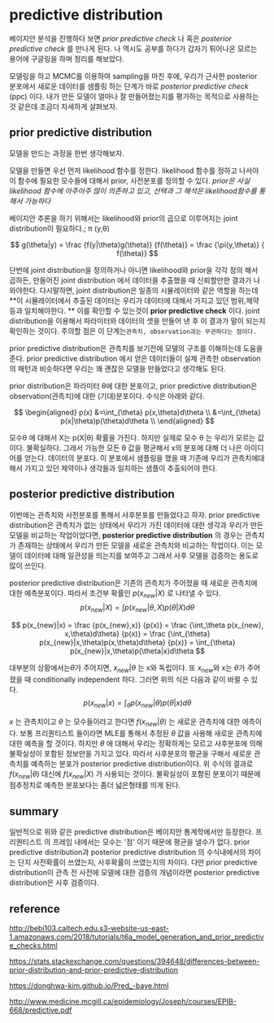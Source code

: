 # predictive distribution



베이지안 분석을 진행하다 보면 *prior predictive check*  나 혹은 *posterior predictive check* 를 만나게 된다. 나 역시도 공부를 하다가 갑자기 튀어나온 모르는 용어에 구글링을 하며 정리를 해보았다. 

 모델링을 하고 MCMC를 이용하여 sampling을 마친 후에, 우리가 근사한 posterior 분포에서 새로운 데이터를 샘플링 하는 단계가 바로 *posterior predictive check* (ppc) 이다. 내가 만든 모델이 얼마나 잘 만들어졌는지를 평가하는 목적으로 사용하는 것 같은데 조금더 자세하게 살펴보자.







## prior predictive distribution

 

모델을 만드는 과정을 한번 생각해보자. 

모델을 만들면 우선 먼저 likelihood 함수를 정한다. likelihood 함수를 정하고 나서야 이 함수에 필요한 모수들에 대해서 prior, 사전분포를 정의할 수 있다. *prior은 사실 likelihood 함수에 아주아주 많이 의존하고 있고, 선택과 그 해석은 likelihood함수를 통해서 가능하다* 

베이지안 추론을 하기 위해서는 likelihood와 prior의 곱으로 이루어지는 joint distribution이 필요하다.; &pi; (y,&theta;)


$$
g(\theta|y) = \frac {f(y|\theta)g(\theta)} {f(\theta)} = \frac {\pi(y,\theta)} { f(\theta)}
$$


단번에 joint distribution을 정의하거나 아니면 likelihood와 prior을 각각 정의 해서 곱하든, 만들어진 joint distribution 에서 데이터을 추출했을 때 신뢰할만한 결과가 나와야한다. 다시말하면,  joint distribution은 일종의 시뮬레이터와 같은 역할을 하는데 **이 시뮬레이터에서 추출된 데이터는 우리가 데이터에 대해서 가지고 있던 범위,제약 등과 일치해야한다. ** 이를 확인할 수 있는것이 **prior predictive check** 이다. joint distribution을 이용해서 파라미터와 데이터의 셋을 만들어 낸 후 이 결과가 말이 되는지 확인하는 것이다. 주의할 점은 이 단계는`관측치, observation과는 무관하다는 점이다.`

prior predictive distribution은 관측치를 보기전에 모델의 구조를 이해하는데 도움을 준다. prior predictive distribution 에서 얻은 데이터들이 실제 관측한 observation의 패턴과 비슷하다면 우리는 꽤 괜찮은 모델을 만들었다고 생각해도 된다. 

prior distribution은 파라미터 &theta;에 대한 분포이고, prior predictive distribution은 observation(관측치)에 대한 (기대)분포이다. 수식은 아래와 같다.



$$
\begin{aligned}
p(x) &=\int_{\theta} p(x,\theta)d\theta \\
	 &=\int_{\theta} p(x|\theta)p(\theta)d\theta \\
\end{aligned}
$$


모수&theta; 에 대해서 X는 p(X|&theta;) 확률을 가진다. 하지만 실제로 모수 &theta; 는 우리가 모르는 값이다. 불확실하다.  그래서 가능한 모든 &theta; 값을 평균해서 x의 분포에 대해 더 나은 아이디어를 얻는다. 데이터의 분포다. 이 분포에서 샘플링을 했을 때 기존에 우리가 관측치에대해서 가지고 있던 제약이나 생각들과 일치하는 샘플이 추출되어야 한다.  







## posterior predictive distribution



이번에는 관측치와 사전분포를 통해서 사후분포를 만들었다고 하자.  prior predictive distribution은 관측치가 없는 상태에서 우리가 가진 데이터에 대한 생각과 우리가 만든 모델을 비교하는 작업이었다면, **posterior predictive distribution** 의 경우는 관측치가 존재하는 상태에서 우리가 만든 모델을 새로운 관측치와 비교하는 작업이다. 이는 모델이 데이터에 대해 일관성을 띄는지를 보여주고 그래서 사후 모델을 검증하는 용도로 많이 쓰인다.

posterior predictive distribution은 기존의 관측치가 주어졌을 때 새로운 관측치에 대한 예측분포이다. 따라서 조건부 확률인 $p(x_{new}|X)$ 로 나타낼 수 있다.
$$
p(x_{new}|X) = \int p(x_{new}|\theta,X)p(\theta|X)d\theta
$$

$$
p(x_{new}|x) = \frac {p(x_{new},x)} {p(x)}  
= \frac {\int_\theta p(x_{new}, x,\theta)d\theta} {p(x)}  
= \frac {\int_{\theta} p(x_{new}|x,\theta)p(x,\theta)d\theta} {p(x)}
= \int_{\theta} p(x_{new}|x,\theta)p(\theta|x)d\theta
$$



대부분의 상황에서는$\theta$가 주어지면, $x_{new}|\theta$ 는 x와 독립이다. 또  $x_{new}$와 x는 $\theta$가 주어졌을 때 conditionally independent 하다. 그러면 위의 식은 다음과 같이 바뀔 수 있다.
$$
p(x_{new}|x) = \int_{\theta}  p(x_{new}|\theta)p(\theta|x)d\theta
$$



$x$ 는 관측치이고 $\theta$ 는 모수들이라고 한다면 $f(x_{new}|\theta)$ 는 새로운 관측치에 대한 에측이다. 보통 프리퀀티스트 들이라면 MLE를 통해서 추정된 $\theta$ 값을 사용해 새로운 관측치에대한 예측을 할 것이다. 하지만 $\theta$ 에 대해서 우리는 정확하게는 모르고 사후분포에 의해 불확실성이 포함된 정보만을 가지고 있다. 따라서 사후분포의 평균을 구해서 새로운 관측치를 예측하는 분포가 posterior predictive distribution이다. 위 수식의 결과로  $f(x_{new}|\theta)$  대신에 $f(x_{new}|X)$ 가 사용되는 것이다. 불확실성이 포함된 분포이기 때문에 점추정치로 예측한 분포보다는 좀더 넓은형태를 띄게 된다.







## summary



일반적으로 위와 같은 predictive distribution은 베이지안 통계학에서만 등장한다. 프리퀀티스트 의 프레임 내에서는 모수는 '점' 이기 때문에 평균을 낼수가 없다. prior predictive distribution과  posterior predictive distribution 의 수식내에서의 차이는 단지 사전확률이 쓰였는지, 사후확률이 쓰였는지의 차이다. 다만 prior predictive distribution이 관측 전 사전에 모델에 대한 검증의 개념이라면 posterior predictive distribution은 사후 검증이다.



## reference

http://bebi103.caltech.edu.s3-website-us-east-1.amazonaws.com/2018/tutorials/t6a_model_generation_and_prior_predictive_checks.html

https://stats.stackexchange.com/questions/394648/differences-between-prior-distribution-and-prior-predictive-distribution

https://donghwa-kim.github.io/Pred_-baye.html

http://www.medicine.mcgill.ca/epidemiology/Joseph/courses/EPIB-668/predictive.pdf